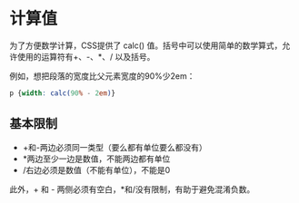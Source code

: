 # 计算值

为了方便数学计算，CSS提供了 calc() 值。括号中可以使用简单的数学算式，允许使用的运算符有+、-、*、/ 以及括号。

例如，想把段落的宽度比父元素宽度的90%少2em：

```CSS
p {width: calc(90% - 2em)}
```

## 基本限制

* +和-两边必须同一类型（要么都有单位要么都没有）
* *两边至少一边是数值，不能两边都有单位
* /右边必须是数值（不能有单位），不能是0

此外，+ 和 - 两侧必须有空白，*和/没有限制，有助于避免混淆负数。
